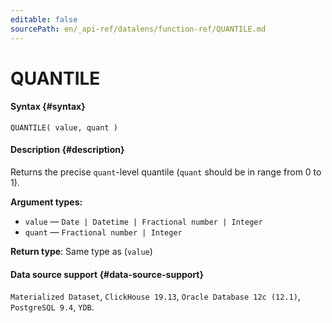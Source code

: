 ```yaml
---
editable: false
sourcePath: en/_api-ref/datalens/function-ref/QUANTILE.md
---
```


# QUANTILE



#### Syntax {#syntax}


```
QUANTILE( value, quant )
```

#### Description {#description}
Returns the precise `quant`-level quantile (`quant` should be in range from 0 to 1).

**Argument types:**
- `value` — `Date | Datetime | Fractional number | Integer`
- `quant` — `Fractional number | Integer`


**Return type**: Same type as (`value`)

#### Data source support {#data-source-support}

`Materialized Dataset`, `ClickHouse 19.13`, `Oracle Database 12c (12.1)`, `PostgreSQL 9.4`, `YDB`.
